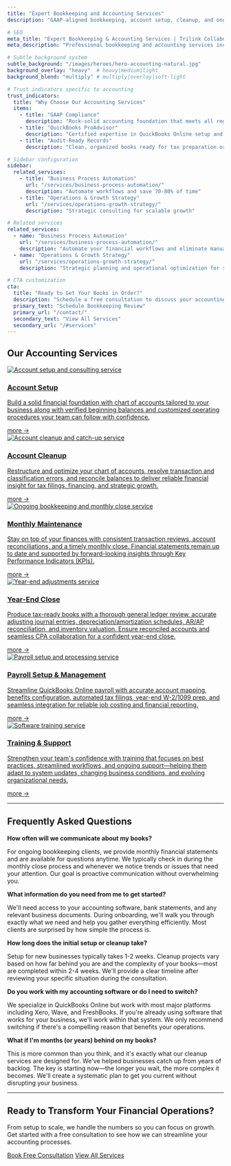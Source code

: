 ```yaml
---
title: "Expert Bookkeeping and Accounting Services"
description: "GAAP-aligned bookkeeping, account setup, cleanup, and ongoing financial management that keeps your books audit-ready and decision-focused."

# SEO
meta_title: "Expert Bookkeeping & Accounting Services | Trilink Collaborative"
meta_description: "Professional bookkeeping and accounting services including account setup, cleanup, monthly close, payroll processing, and year-end adjustments. GAAP-compliant and audit-ready."

# Subtle background system
subtle_background: "/images/heroes/hero-accounting-natural.jpg"
background_overlay: "heavy"  # heavy|medium|light
background_blend: "multiply" # multiply|overlay|soft-light

# Trust indicators specific to accounting
trust_indicators:
  title: "Why Choose Our Accounting Services"
  items:
    - title: "GAAP Compliance"
      description: "Rock-solid accounting foundation that meets all regulatory requirements"
    - title: "QuickBooks ProAdvisor"
      description: "Certified expertise in QuickBooks Online setup and optimization"
    - title: "Audit-Ready Records"
      description: "Clean, organized books ready for tax preparation or due diligence"

# Sidebar configuration
sidebar:
  related_services:
    - title: "Business Process Automation"
      url: "/services/business-process-automation/"
      description: "Automate workflows and save 70-80% of time"
    - title: "Operations & Growth Strategy"
      url: "/services/operations-growth-strategy/"
      description: "Strategic consulting for scalable growth"

# Related services
related_services:
  - name: "Business Process Automation"
    url: "/services/business-process-automation/"
    description: "Automate your financial workflows and eliminate manual data entry"
  - name: "Operations & Growth Strategy"
    url: "/services/operations-growth-strategy/"
    description: "Strategic planning and operational optimization for scalable growth"

# CTA customization
cta:
  title: "Ready to Get Your Books in Order?"
  description: "Schedule a free consultation to discuss your accounting needs and see how we can help streamline your financial operations."
  primary_text: "Schedule Bookkeeping Review"
  primary_url: "/contact/"
  secondary_text: "View All Services"
  secondary_url: "/#services"
---
```


<div class="content-section-wrapper">

<div class="content-section-card content-section-white">

## Our Accounting Services

<div class="services-grid">
  <a href="/services/account-setup-consulting/" class="service-card">
    <div class="overflow-hidden">
      <img src="/images/services/bookkeeping/account-setup-natural.jpg" alt="Account setup and consulting service" class="service-image">
    </div>
    <div class="service-content">
      <div>
        <h3 class="service-title">Account Setup</h3>
        <p class="service-description">Build a solid financial foundation with chart of accounts tailored to your business along with verified beginning balances and customized operating procedures your team can follow with confidence.</p>
      </div>
      <div class="service-more-link">
        <span class="text-sm text-primary font-medium">more →</span>
      </div>
    </div>
  </a>

  <a href="/services/account-cleanup-catch-up/" class="service-card">
    <div class="overflow-hidden">
      <img src="/images/services/bookkeeping/account-cleanup-natural.jpg" alt="Account cleanup and catch-up service" class="service-image">
    </div>
    <div class="service-content">
      <div>
        <h3 class="service-title">Account Cleanup</h3>
        <p class="service-description">Restructure and optimize your chart of accounts, resolve transaction and classification errors, and reconcile balances to deliver reliable financial insight for tax filings, financing, and strategic growth.</p>
      </div>
      <div class="service-more-link">
        <span class="text-sm text-primary font-medium">more →</span>
      </div>
    </div>
  </a>

  <a href="/services/ongoing-bookkeeping-monthly-close/" class="service-card">
    <div class="overflow-hidden">
      <img src="/images/services/bookkeeping/ongoing-bookkeeping-natural.jpg" alt="Ongoing bookkeeping and monthly close service" class="service-image">
    </div>
    <div class="service-content">
      <div>
        <h3 class="service-title">Monthly Maintenance</h3>
        <p class="service-description">Stay on top of your finances with consistent transaction reviews, account reconciliations, and a timely monthly close. Financial statements remain up to date and supported by forward-looking insights through Key Performance Indicators (KPIs).</p>
      </div>
      <div class="service-more-link">
        <span class="text-sm text-primary font-medium">more →</span>
      </div>
    </div>
  </a>

  <a href="/services/year-end-adjustments/" class="service-card">
    <div class="overflow-hidden">
      <img src="/images/services/bookkeeping/year-end-natural.jpg" alt="Year-end adjustments service" class="service-image">
    </div>
    <div class="service-content">
      <div>
        <h3 class="service-title">Year-End Close</h3>
        <p class="service-description">Produce tax-ready books with a thorough general ledger review, accurate adjusting journal entries, depreciation/amortization schedules, AR/AP reconciliation, and inventory valuation. Ensure reconciled accounts and seamless CPA collaboration for a confident year-end close.</p>
      </div>
      <div class="service-more-link">
        <span class="text-sm text-primary font-medium">more →</span>
      </div>
    </div>
  </a>

  <a href="/services/payroll-setup-processing/" class="service-card">
    <div class="overflow-hidden">
      <img src="/images/services/bookkeeping/payroll-natural.jpg" alt="Payroll setup and processing service" class="service-image">
    </div>
    <div class="service-content">
      <div>
        <h3 class="service-title">Payroll Setup & Management</h3>
        <p class="service-description">Streamline QuickBooks Online payroll with accurate account mapping, benefits configuration, automated tax filings, year-end W-2/1099 prep, and seamless integration for reliable job costing and financial reporting.</p>
      </div>
      <div class="service-more-link">
        <span class="text-sm text-primary font-medium">more →</span>
      </div>
    </div>
  </a>

  <a href="/services/software-training/" class="service-card">
    <div class="overflow-hidden">
      <img src="/images/services/bookkeeping/software-training-natural.jpg" alt="Software training service" class="service-image">
    </div>
    <div class="service-content">
      <div>
        <h3 class="service-title">Training & Support</h3>
        <p class="service-description">Strengthen your team's confidence with training that focuses on best practices, streamlined workflows, and ongoing support—helping them adapt to system updates, changing business conditions, and evolving organizational needs.</p>
      </div>
      <div class="service-more-link">
        <span class="text-sm text-primary font-medium">more →</span>
      </div>
    </div>
  </a>
</div>

</div>

</div>

---

<div class="content-section-card content-section-white">

## Frequently Asked Questions

**How often will we communicate about my books?**

For ongoing bookkeeping clients, we provide monthly financial statements and are available for questions anytime. We typically check in during the monthly close process and whenever we notice trends or issues that need your attention. Our goal is proactive communication without overwhelming you.

**What information do you need from me to get started?**

We'll need access to your accounting software, bank statements, and any relevant business documents. During onboarding, we'll walk you through exactly what we need and help you gather everything efficiently. Most clients are surprised by how simple the process is.

**How long does the initial setup or cleanup take?**

Setup for new businesses typically takes 1-2 weeks. Cleanup projects vary based on how far behind you are and the complexity of your books—most are completed within 2-4 weeks. We'll provide a clear timeline after reviewing your specific situation during the consultation.

**Do you work with my accounting software or do I need to switch?**

We specialize in QuickBooks Online but work with most major platforms including Xero, Wave, and FreshBooks. If you're already using software that works for your business, we'll work within that system. We only recommend switching if there's a compelling reason that benefits your operations.

**What if I'm months (or years) behind on my books?**

This is more common than you think, and it's exactly what our cleanup services are designed for. We've helped businesses catch up from years of backlog. The key is starting now—the longer you wait, the more complex it becomes. We'll create a systematic plan to get you current without disrupting your business.

</div>

---

<div class="closing-section bg-gradient-to-br from-primary/5 to-accent/5 py-16 -mx-4 md:-mx-8 px-4 md:px-8 rounded-lg text-center">
  <h2 class="text-3xl font-bold text-primary mb-4">Ready to Transform Your Financial Operations?</h2>
  <p class="text-xl text-gray-700 mb-8 max-w-2xl mx-auto">From setup to scale, we handle the numbers so you can focus on growth. Get started with a free consultation to see how we can streamline your accounting processes.</p>
  <div class="flex flex-col sm:flex-row gap-4 justify-center">
    <a href="/contact/" class="btn-cta">Book Free Consultation</a>
    <a href="/#services" class="btn-secondary bg-white hover:bg-gray-50 text-primary border-primary">View All Services</a>
  </div>
</div>